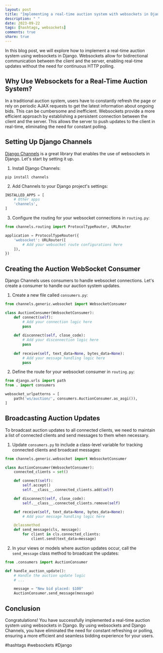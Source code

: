 ```yaml
---
layout: post
title: "Implementing a real-time auction system with websockets in Django"
description: " "
date: 2023-09-22
tags: [hashtags, websockets]
comments: true
share: true
---
```


In this blog post, we will explore how to implement a real-time auction system using websockets in Django. Websockets allow for bidirectional communication between the client and the server, enabling real-time updates without the need for continuous HTTP polling.

## Why Use Websockets for a Real-Time Auction System?

In a traditional auction system, users have to constantly refresh the page or rely on periodic AJAX requests to get the latest information about ongoing bids. This can be cumbersome and inefficient. Websockets provide a more efficient approach by establishing a persistent connection between the client and the server. This allows the server to push updates to the client in real-time, eliminating the need for constant polling.

## Setting Up Django Channels

[Django Channels](https://channels.readthedocs.io/en/latest/) is a great library that enables the use of websockets in Django. Let's start by setting it up.

1. Install Django Channels:

```shell
pip install channels
```

2. Add Channels to your Django project's settings:

```python
INSTALLED_APPS = [
    # Other apps
    'channels',
]
```

3. Configure the routing for your websocket connections in `routing.py`:

```python
from channels.routing import ProtocolTypeRouter, URLRouter

application = ProtocolTypeRouter({
    'websocket': URLRouter([
        # Add your websocket route configurations here
    ]),
})
```

## Creating the Auction WebSocket Consumer

Django Channels uses consumers to handle websocket connections. Let's create a consumer to handle our auction system updates.

1. Create a new file called `consumers.py`:

```python
from channels.generic.websocket import WebsocketConsumer

class AuctionConsumer(WebsocketConsumer):
    def connect(self):
        # Add your connection logic here
        pass
    
    def disconnect(self, close_code):
        # Add your disconnection logic here
        pass
    
    def receive(self, text_data=None, bytes_data=None):
        # Add your message handling logic here
        pass
```

2. Define the route for your websocket consumer in `routing.py`:

```python
from django.urls import path
from . import consumers

websocket_urlpatterns = [
    path('ws/auction/', consumers.AuctionConsumer.as_asgi()),
]
```

## Broadcasting Auction Updates

To broadcast auction updates to all connected clients, we need to maintain a list of connected clients and send messages to them when necessary.

1. Update `consumers.py` to include a class-level variable for tracking connected clients and broadcast messages:

```python
from channels.generic.websocket import WebsocketConsumer

class AuctionConsumer(WebsocketConsumer):
    connected_clients = set()

    def connect(self):
        self.accept()
        self.__class__.connected_clients.add(self)

    def disconnect(self, close_code):
        self.__class__.connected_clients.remove(self)

    def receive(self, text_data=None, bytes_data=None):
        # Add your message handling logic here

    @classmethod
    def send_message(cls, message):
        for client in cls.connected_clients:
            client.send(text_data=message)
```

2. In your views or models where auction updates occur, call the `send_message` class method to broadcast the updates:

```python
from .consumers import AuctionConsumer

def handle_auction_update():
    # Handle the auction update logic
    # ...

    message = "New bid placed: $100"
    AuctionConsumer.send_message(message)
```

## Conclusion

Congratulations! You have successfully implemented a real-time auction system using websockets in Django. By using websockets and Django Channels, you have eliminated the need for constant refreshing or polling, ensuring a more efficient and seamless bidding experience for your users.

#hashtags #websockets #Django
